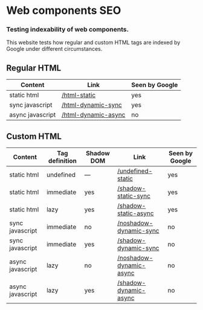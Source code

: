 # Web components SEO
### Testing indexability of web components.

This website tests how regular and custom HTML tags are indexed by Google under different circumstances.


## Regular HTML

| Content          | Link                                                                                    | Seen by Google |
|------------------|-----------------------------------------------------------------------------------------|----------------|
| static html      | [/html-static](https://leofavre.github.io/web-components-seo/html-static)               | yes            |
| sync javascript  | [/html-dynamic-sync](https://leofavre.github.io/web-components-seo/html-dynamic-sync)   | yes            |
| async javascript | [/html-dynamic-async](https://leofavre.github.io/web-components-seo/html-dynamic-async) | no             |


## Custom HTML

| Content          | Tag definition | Shadow DOM | Link                                                                                            | Seen by Google |
|------------------|----------------|------------|-------------------------------------------------------------------------------------------------|----------------|
| static html      | undefined      | —          | [/undefined-static](https://leofavre.github.io/web-components-seo/undefined-static)             | yes            |
| static html      | immediate      | yes        | [/shadow-static-sync](https://leofavre.github.io/web-components-seo/shadow-static-sync)         | yes            |
| static html      | lazy           | yes        | [/shadow-static-async](https://leofavre.github.io/web-components-seo/shadow-static-async)       | yes            |
| sync javascript  | immediate      | no         | [/noshadow-dynamic-sync](https://leofavre.github.io/web-components-seo/noshadow-dynamic-sync)   | no             |
| sync javascript  | immediate      | yes        | [/shadow-dynamic-sync](https://leofavre.github.io/web-components-seo/shadow-dynamic-sync)       | no             |
| async javascript | lazy           | no         | [/noshadow-dynamic-async](https://leofavre.github.io/web-components-seo/noshadow-dynamic-async) | no             |
| async javascript | lazy           | yes        | [/shadow-dynamic-async](https://leofavre.github.io/web-components-seo/shadow-dynamic-async)     | no             |